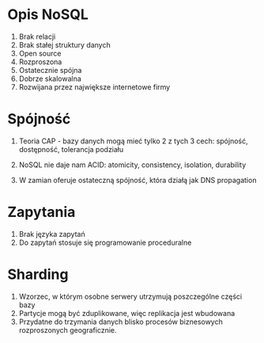 # Opis NoSQL

1. Brak relacji
2. Brak stałej struktury danych
3. Open source
4. Rozproszona
5. Ostatecznie spójna
6. Dobrze skalowalna
7. Rozwijana przez największe internetowe firmy

# Spójność

1. Teoria CAP - bazy danych mogą mieć tylko 2 z tych 3 cech: spójność, dostępność, tolerancja podziału

2. NoSQL nie daje nam ACID: atomicity, consistency, isolation, durability

3. W zamian oferuje ostateczną spójność, która działą jak DNS propagation

# Zapytania

1. Brak języka zapytań
2. Do zapytań stosuje się programowanie proceduralne

# Sharding

1. Wzorzec, w którym osobne serwery utrzymują poszczególne części bazy
2. Partycje mogą być zduplikowane, więc replikacja jest wbudowana
3. Przydatne do trzymania danych blisko procesów biznesowych rozproszonych geograficznie.
